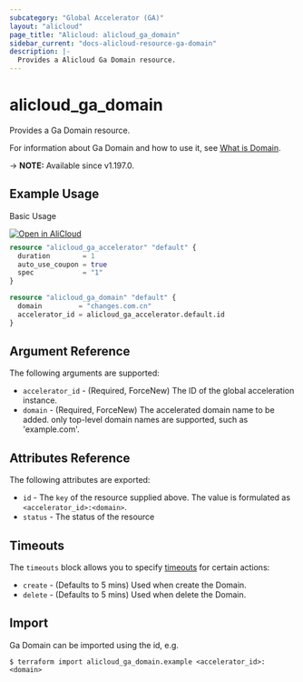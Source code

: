 ```yaml
---
subcategory: "Global Accelerator (GA)"
layout: "alicloud"
page_title: "Alicloud: alicloud_ga_domain"
sidebar_current: "docs-alicloud-resource-ga-domain"
description: |-
  Provides a Alicloud Ga Domain resource.
---
```


# alicloud_ga_domain

Provides a Ga Domain resource.

For information about Ga Domain and how to use it, see [What is Domain](https://www.alibabacloud.com/help/en/global-accelerator/latest/api-ga-2019-11-20-createdomain).

-> **NOTE:** Available since v1.197.0.

## Example Usage

Basic Usage

<div style="display: block;margin-bottom: 40px;"><div class="oics-button" style="float: right;position: absolute;margin-bottom: 10px;">
  <a href="https://api.aliyun.com/terraform?resource=alicloud_ga_domain&exampleId=46ed1550-9e68-d51d-36ef-a4fcfc9b8d6a42b2e902&activeTab=example&spm=docs.r.ga_domain.0.46ed15509e&intl_lang=EN_US" target="_blank">
    <img alt="Open in AliCloud" src="https://img.alicdn.com/imgextra/i1/O1CN01hjjqXv1uYUlY56FyX_!!6000000006049-55-tps-254-36.svg" style="max-height: 44px; max-width: 100%;">
  </a>
</div></div>

```terraform
resource "alicloud_ga_accelerator" "default" {
  duration        = 1
  auto_use_coupon = true
  spec            = "1"
}

resource "alicloud_ga_domain" "default" {
  domain         = "changes.com.cn"
  accelerator_id = alicloud_ga_accelerator.default.id
}
```

## Argument Reference

The following arguments are supported:
* `accelerator_id` - (Required, ForceNew) The ID of the global acceleration instance.
* `domain` - (Required, ForceNew) The accelerated domain name to be added. only top-level domain names are supported, such as 'example.com'.

## Attributes Reference

The following attributes are exported:
* `id` - The `key` of the resource supplied above. The value is formulated as `<accelerator_id>:<domain>`.
* `status` - The status of the resource

## Timeouts

The `timeouts` block allows you to specify [timeouts](https://www.terraform.io/docs/configuration-0-11/resources.html#timeouts) for certain actions:
* `create` - (Defaults to 5 mins) Used when create the Domain.
* `delete` - (Defaults to 5 mins) Used when delete the Domain.

## Import

Ga Domain can be imported using the id, e.g.

```shell
$ terraform import alicloud_ga_domain.example <accelerator_id>:<domain>
```
